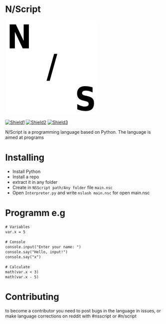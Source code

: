 # N/Script

<img src="img/nslash.png" width="300" alt="Icon">

[![Shield1](https://img.shields.io/badge/Releases-0.2-white)](https://github.com/nslashtech/NSlashScript/releases)
[![Shield2](https://img.shields.io/badge/Issues-white)](https://github.com/nslashtech/NSlashScript/issues)
[![Shield3](https://img.shields.io/badge/Documentation-white)](https://n-tech.gitbook.io/n-script-docs)

N/Script is a programming language based on Python. The language is aimed at programs

# Installing
- Install Python
- Install a repo
- extract it in any folder
- Create in ```NSScript path/Any folder``` file ```main.nsc```
- Open ```Interpreter.py``` and write ```nslash main.nsc``` for open main.nsc

# Programm e.g
```
# Variables
var.x = 5

# Console
console.input("Enter your name: ")
console.say("Hello, input!")
console.say("x")

# Calculate
math(var.x < 3)
math(var.x - 5)
```

# Contributing

to become a contributor you need to post bugs in the language in issues, or make language corrections on reddit with #nsscript or #n/script
